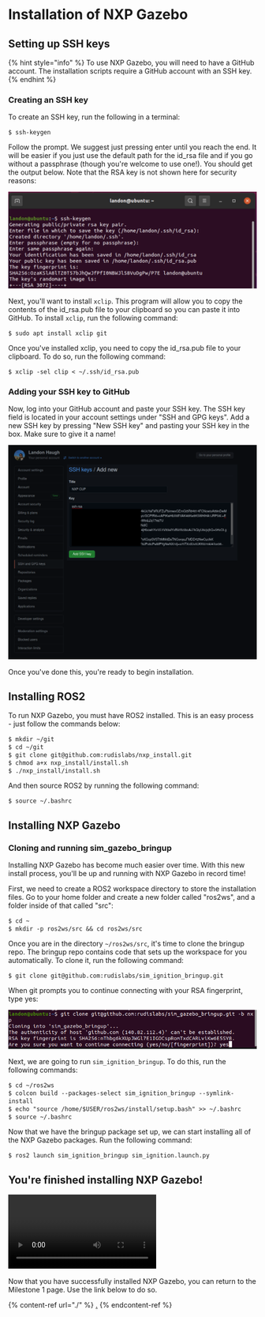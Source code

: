 # Installation of NXP Gazebo

## Setting up SSH keys

{% hint style="info" %}
To use NXP Gazebo, you will need to have a GitHub account. The installation scripts require a GitHub account with an SSH key.
{% endhint %}

### Creating an SSH key

To create an SSH key, run the following in a terminal:

```
$ ssh-keygen
```

Follow the prompt. We suggest just pressing enter until you reach the end. It will be easier if you just use the default path for the id\_rsa file and if you go without a passphrase (though you're welcome to use one!). You should get the output below. Note that the RSA key is not shown here for security reasons:

![](<../../.gitbook/assets/image (35).png>)

Next, you'll want to install `xclip`. This program will allow you to copy the contents of the id\_rsa.pub file to your clipboard so you can paste it into GitHub. To install `xclip`, run the following command:

```
$ sudo apt install xclip git
```

Once you've installed xclip, you need to copy the id\_rsa.pub file to your clipboard. To do so, run the following command:

```
$ xclip -sel clip < ~/.ssh/id_rsa.pub
```

### Adding your SSH key to GitHub

Now, log into your GitHub account and paste your SSH key. The SSH key field is located in your account settings under "SSH and GPG keys". Add a new SSH key by pressing "New SSH key" and pasting your SSH key in the box. Make sure to give it a name!

![Black Box added for security](<../../.gitbook/assets/image (36).png>)

Once you've done this, you're ready to begin installation.

## Installing ROS2

To run NXP Gazebo, you must have ROS2 installed. This is an easy process - just follow the commands below:

```
$ mkdir ~/git
$ cd ~/git
$ git clone git@github.com:rudislabs/nxp_install.git
$ chmod a+x nxp_install/install.sh
$ ./nxp_install/install.sh
```

And then source ROS2 by running the following command:

```
$ source ~/.bashrc
```

## Installing NXP Gazebo

### Cloning and running sim\_gazebo\_bringup

Installing NXP Gazebo has become much easier over time. With this new install process, you'll be up and running with NXP Gazebo in record time!

First, we need to create a ROS2 workspace directory to store the installation files. Go to your home folder and create a new folder called "ros2ws", and a folder inside of that called "src":

```
$ cd ~
$ mkdir -p ros2ws/src && cd ros2ws/src
```

Once you are in the directory `~/ros2ws/src`, it's time to clone the bringup repo. The bringup repo contains code that sets up the workspace for you automatically. To clone it, run the following command:

```
$ git clone git@github.com:rudislabs/sim_ignition_bringup.git
```

When git prompts you to continue connecting with your RSA fingerprint, type yes:

![](<../../.gitbook/assets/image (37).png>)

Next, we are going to run `sim_ignition_bringup`. To do this, run the following commands:

```
$ cd ~/ros2ws
$ colcon build --packages-select sim_ignition_bringup --symlink-install
$ echo "source /home/$USER/ros2ws/install/setup.bash" >> ~/.bashrc
$ source ~/.bashrc
```

Now that we have the bringup package set up, we can start installing all of the NXP Gazebo packages. Run the following command:

```
$ ros2 launch sim_ignition_bringup sim_ignition.launch.py
```

## You're finished installing NXP Gazebo!

![](https://thumbs.gfycat.com/CheerySizzlingGuillemot-mobile.mp4)

Now that you have successfully installed NXP Gazebo, you can return to the Milestone 1 page. Use the link below to do so.

{% content-ref url="./" %}
[.](./)
{% endcontent-ref %}
